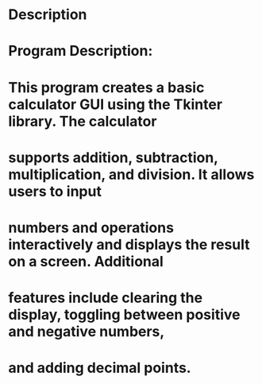 # Description
# Program Description:
# This program creates a basic calculator GUI using the Tkinter library. The calculator
# supports addition, subtraction, multiplication, and division. It allows users to input 
# numbers and operations interactively and displays the result on a screen. Additional 
# features include clearing the display, toggling between positive and negative numbers, 
# and adding decimal points.